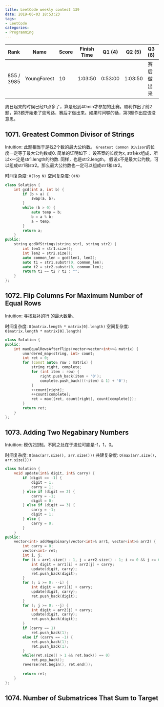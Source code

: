 ```yaml
---
title: LeetCode weekly contest 139
date: 2019-06-03 18:53:23
tags:
- LeetCode
categories:
- Programming
---
```



| Rank |	Name |	Score |	Finish Time | 	Q1 (4) |	Q2 (5) |	Q3 (6) |	Q4 (8)|
|--|--|--|--|--|--|--|--|
| 855 / 3985 |	YoungForest | 10 | 1:03:50 | 0:53:00 | 1:03:50 | 赛后做出来  | null |

周日起来的时候已经11点多了，算是迟到40min才参加的比赛。顺利作出了前2题，第3题开始走了些弯路，赛后才做出来。如果时间够的话，第3题作出应该没意思。

## 1071. Greatest Common Divisor of Strings

Intuition:
此题相当于是找2个数的最大公约数。
`Greatest Common Divisor`的长度一定等于最大公约数或0.
简单的证明如下：
设答案的长度为x, str1由x组成，所以x一定是str1.length的约数. 同样，也是str2.length。
假设x不是最大公约数，可以组成str1和str2。那么最大公约数也一定可以组成str1和str2。

时间复杂度: `O(log N)`
空间复杂度: `O(N)`

```cpp
class Solution {
    int gcd(int a, int b) {
        if (b > a) {
            swap(a, b);
        }
        while (b > 0) {
            auto temp = b;
            b = a % b;
            a = temp;
        }
        return a;
    }
public:
    string gcdOfStrings(string str1, string str2) {
        int len1 = str1.size();
        int len2 = str2.size();
        auto common_len = gcd(len1, len2);
        auto t1 = str1.substr(0, common_len);
        auto t2 = str2.substr(0, common_len);
        return t1 == t2 ? t1 : "";
    }
};
```

## 1072. Flip Columns For Maximum Number of Equal Rows
Intuition:
寻找互补的行 的最大数量。

时间复杂度: `O(matrix.length * matrix[0].length)`
空间复杂度: `O(matrix.length * matrix[0].length)`

```cpp
class Solution {
public:
    int maxEqualRowsAfterFlips(vector<vector<int>>& matrix) {
        unordered_map<string, int> count;
        int ret = 0;
        for (const auto& row : matrix) {
            string right, complete;
            for (int item : row) {
                right.push_back(item + '0');
                complete.push_back(((~item) & 1) + '0');
            }
            ++count[right];
            ++count[complete];
            ret = max({ret, count[right], count[complete]});
        }
        return ret;
    }
};
```

## 1073. Adding Two Negabinary Numbers

Intuition: 
模仿2进制。不同之处在于进位可能是-1，1，0。

时间复杂度: `O(max(arr.size(), arr.size()))`
共建复杂度: `O(max(arr.size(), arr.size()))`

```cpp
class Solution {
    void update(int& digit, int& carry) {
        if (digit == -1) {
            digit = 1;
            carry = 1;
        } else if (digit == 2) {
            carry = -1;
            digit = 0;
        } else if (digit == 3) {
            carry = -1;
            digit = 1;
        } else {
            carry = 0;
        }
    }
public:
    vector<int> addNegabinary(vector<int>& arr1, vector<int>& arr2) {
        int carry = 0;
        vector<int> ret;
        int i, j;
        for (i = arr1.size() - 1, j = arr2.size() - 1; i >= 0 && j >= 0; --i, --j) {
            int digit = arr1[i] + arr2[j] + carry;
            update(digit, carry);
            ret.push_back(digit);
        }
        for (; i >= 0; --i) {
            int digit = arr1[i] + carry;
            update(digit, carry);
            ret.push_back(digit);
        }
        for (; j >= 0; --j) {
            int digit = arr2[j] + carry;
            update(digit, carry);
            ret.push_back(digit);
        }
        if (carry == 1)
            ret.push_back(1);
        else if (carry == -1) {
            ret.push_back(1);
            ret.push_back(1);
        }
        while(ret.size() > 1 && ret.back() == 0)
            ret.pop_back();
        reverse(ret.begin(), ret.end());
        
        return ret;
    }
};
```

## 1074. Number of Submatrices That Sum to Target
